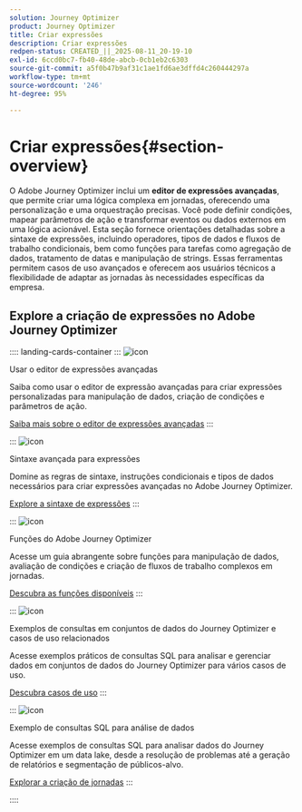 ```yaml
---
solution: Journey Optimizer
product: Journey Optimizer
title: Criar expressões
description: Criar expressões
redpen-status: CREATED_||_2025-08-11_20-19-10
exl-id: 6ccd0bc7-fb40-48de-abcb-0cb1eb2c6303
source-git-commit: a5f0b47b9af31c1ae1fd6ae3dffd4c260444297a
workflow-type: tm+mt
source-wordcount: '246'
ht-degree: 95%

---
```


# Criar expressões{#section-overview}

O Adobe Journey Optimizer inclui um **editor de expressões avançadas**, que permite criar uma lógica complexa em jornadas, oferecendo uma personalização e uma orquestração precisas. Você pode definir condições, mapear parâmetros de ação e transformar eventos ou dados externos em uma lógica acionável. Esta seção fornece orientações detalhadas sobre a sintaxe de expressões, incluindo operadores, tipos de dados e fluxos de trabalho condicionais, bem como funções para tarefas como agregação de dados, tratamento de datas e manipulação de strings. Essas ferramentas permitem casos de uso avançados e oferecem aos usuários técnicos a flexibilidade de adaptar as jornadas às necessidades específicas da empresa.

## Explore a criação de expressões no Adobe Journey Optimizer

:::: landing-cards-container
:::
![icon](https://cdn.experienceleague.adobe.com/icons/screwdriver-wrench.svg?lang=pt-BR)

Usar o editor de expressões avançadas

Saiba como usar o editor de expressão avançadas para criar expressões personalizadas para manipulação de dados, criação de condições e parâmetros de ação.

[Saiba mais sobre o editor de expressões avançadas](../using/building-journeys/expression/expressionadvanced.md)
:::

:::
![icon](https://cdn.experienceleague.adobe.com/icons/code-branch.svg?lang=pt-BR)

Sintaxe avançada para expressões

Domine as regras de sintaxe, instruções condicionais e tipos de dados necessários para criar expressões avançadas no Adobe Journey Optimizer.

[Explore a sintaxe de expressões](syntax-landing-page.md)
:::

:::
![icon](https://cdn.experienceleague.adobe.com/icons/puzzle-piece.svg?lang=pt-BR)

Funções do Adobe Journey Optimizer

Acesse um guia abrangente sobre funções para manipulação de dados, avaliação de condições e criação de fluxos de trabalho complexos em jornadas.

[Descubra as funções disponíveis](main-functions-journey-landing-page.md)
:::


:::
![icon](https://cdn.experienceleague.adobe.com/icons/bullseye.svg?lang=pt-BR)

Exemplos de consultas em conjuntos de dados do Journey Optimizer e casos de uso relacionados

Acesse exemplos práticos de consultas SQL para analisar e gerenciar dados em conjuntos de dados do Journey Optimizer para vários casos de uso.

[Descubra casos de uso](../using/data/datasets-query-examples.md)
:::

:::
![icon](https://cdn.experienceleague.adobe.com/icons/list-check.svg?lang=pt-BR)

Exemplo de consultas SQL para análise de dados

Acesse exemplos de consultas SQL para analisar dados do Journey Optimizer em um data lake, desde a resolução de problemas até a geração de relatórios e segmentação de públicos-alvo.

[Explorar a criação de jornadas](../using/reports/query-examples.md)
:::


::::
